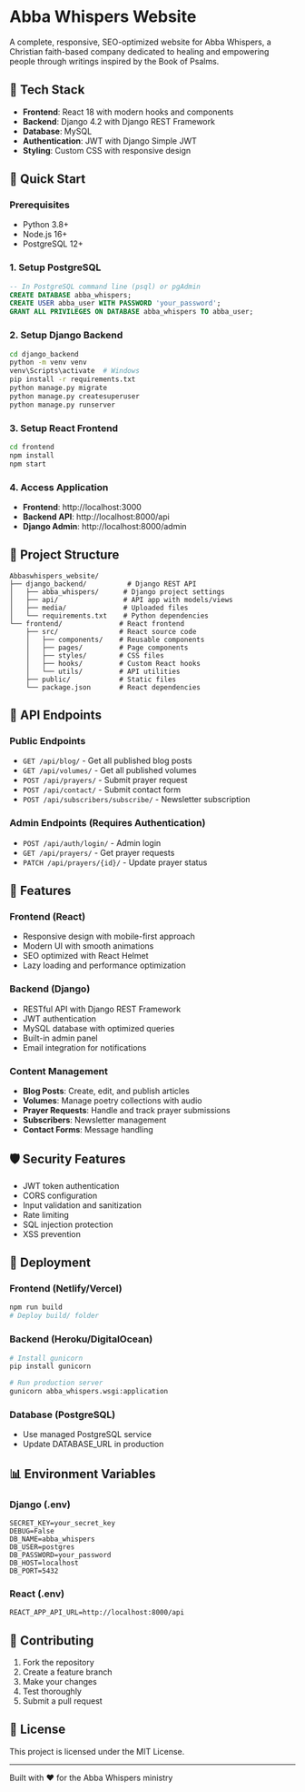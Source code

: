 # Abba Whispers Website

A complete, responsive, SEO-optimized website for Abba Whispers, a Christian faith-based company dedicated to healing and empowering people through writings inspired by the Book of Psalms.

## 🌟 Tech Stack

- **Frontend**: React 18 with modern hooks and components
- **Backend**: Django 4.2 with Django REST Framework
- **Database**: MySQL
- **Authentication**: JWT with Django Simple JWT
- **Styling**: Custom CSS with responsive design

## 🚀 Quick Start

### Prerequisites
- Python 3.8+
- Node.js 16+
- PostgreSQL 12+

### 1. Setup PostgreSQL
```sql
-- In PostgreSQL command line (psql) or pgAdmin
CREATE DATABASE abba_whispers;
CREATE USER abba_user WITH PASSWORD 'your_password';
GRANT ALL PRIVILEGES ON DATABASE abba_whispers TO abba_user;
```

### 2. Setup Django Backend
```bash
cd django_backend
python -m venv venv
venv\Scripts\activate  # Windows
pip install -r requirements.txt
python manage.py migrate
python manage.py createsuperuser
python manage.py runserver
```

### 3. Setup React Frontend
```bash
cd frontend
npm install
npm start
```

### 4. Access Application
- **Frontend**: http://localhost:3000
- **Backend API**: http://localhost:8000/api
- **Django Admin**: http://localhost:8000/admin

## 📁 Project Structure

```
Abbaswhispers_website/
├── django_backend/          # Django REST API
│   ├── abba_whispers/      # Django project settings
│   ├── api/                # API app with models/views
│   ├── media/              # Uploaded files
│   └── requirements.txt    # Python dependencies
└── frontend/              # React frontend
    ├── src/               # React source code
    │   ├── components/    # Reusable components
    │   ├── pages/         # Page components
    │   ├── styles/        # CSS files
    │   ├── hooks/         # Custom React hooks
    │   └── utils/         # API utilities
    ├── public/            # Static files
    └── package.json       # React dependencies
```

## 🔧 API Endpoints

### Public Endpoints
- `GET /api/blog/` - Get all published blog posts
- `GET /api/volumes/` - Get all published volumes
- `POST /api/prayers/` - Submit prayer request
- `POST /api/contact/` - Submit contact form
- `POST /api/subscribers/subscribe/` - Newsletter subscription

### Admin Endpoints (Requires Authentication)
- `POST /api/auth/login/` - Admin login
- `GET /api/prayers/` - Get prayer requests
- `PATCH /api/prayers/{id}/` - Update prayer status

## 🎨 Features

### Frontend (React)
- Responsive design with mobile-first approach
- Modern UI with smooth animations
- SEO optimized with React Helmet
- Lazy loading and performance optimization

### Backend (Django)
- RESTful API with Django REST Framework
- JWT authentication
- MySQL database with optimized queries
- Built-in admin panel
- Email integration for notifications

### Content Management
- **Blog Posts**: Create, edit, and publish articles
- **Volumes**: Manage poetry collections with audio
- **Prayer Requests**: Handle and track prayer submissions
- **Subscribers**: Newsletter management
- **Contact Forms**: Message handling

## 🛡️ Security Features

- JWT token authentication
- CORS configuration
- Input validation and sanitization
- Rate limiting
- SQL injection protection
- XSS prevention

## 🚀 Deployment

### Frontend (Netlify/Vercel)
```bash
npm run build
# Deploy build/ folder
```

### Backend (Heroku/DigitalOcean)
```bash
# Install gunicorn
pip install gunicorn

# Run production server
gunicorn abba_whispers.wsgi:application
```

### Database (PostgreSQL)
- Use managed PostgreSQL service
- Update DATABASE_URL in production

## 📊 Environment Variables

### Django (.env)
```env
SECRET_KEY=your_secret_key
DEBUG=False
DB_NAME=abba_whispers
DB_USER=postgres
DB_PASSWORD=your_password
DB_HOST=localhost
DB_PORT=5432
```

### React (.env)
```env
REACT_APP_API_URL=http://localhost:8000/api
```

## 🤝 Contributing

1. Fork the repository
2. Create a feature branch
3. Make your changes
4. Test thoroughly
5. Submit a pull request

## 📄 License

This project is licensed under the MIT License.

---

Built with ❤️ for the Abba Whispers ministry